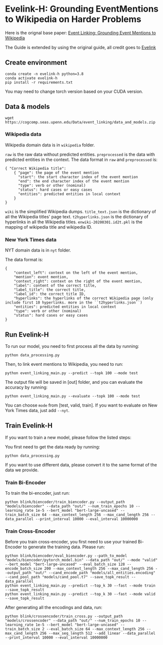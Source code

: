 # Evelink-H: Grounding EventMentions to Wikipedia on Harder Problems

Here is the orignal base paper: [Event Linking: Grounding Event Mentions to Wikipedia](http://cogcomp.org/page/publication_view/996)


The Guide is extended by using the original guide, all credit goes to [Evelink](https://github.com/CogComp/event-linking)

## Create environment

```
conda create -n evelink-h python=3.8
conda activate evelink-h
pip install -r requirements.txt
``` 
You may need to change torch version based on your CUDA version.

## Data & models

```
wget https://cogcomp.seas.upenn.edu/Data/event_linking/data_and_models.zip
```

### Wikipedia data
Wikipedia domain data is in ``wikipedia`` folder.
 
``raw`` is the raw data without predicted entities. 
``preprocessed`` is the data with predicted entities in the context. 
The data format in ``raw`` and ``preprocessed`` is:

    { "Correct Wikipedia title": 
        { "page": the page of the event mention
          "start": the start character index of the event mention
          "end": the end character index of the event mention
          "type": verb or other (nominal)
          "status": hard cases or easy cases
          "entities": predicted entities in local context
        }
    }



``wiki`` is the simplified Wikipedia dumps. 
``title_text.json`` is the dictionary of all the Wikipedia titles' page text. 
``t2hyperlinks.json`` is the dictionary of hyperlinks in all the Wikipedia titles. 
``enwiki-20200301.id2t.pkl`` is the mapping of wikipedia title and wikipedia ID. 

### New York Times data
NYT domain data is in ``nyt`` folder.

The data format is:

    {   
        "context_left": context on the left of the event mention,
		"mention": event mention,
		"context_right": context on the right of the event mention,
		"label": content of the correct title,
		"label_title": the correct title,
		"label_id": the correct title ID,
		"hyperlinks": the hyperlinks of the correct Wikipedia page (only include first 10 hyperlinks. more in the ``t2hyperlinks.json``)
		"entities": predicted entities in local context
        "type": verb or other (nominal)
        "status": hard cases or easy cases
    }

## Run Evelink-H

To run our model, you need to first process all the data by running:
```
python data_processing.py
```
Then, to link event mentions to Wikipedia, you need to run:
```
python event_linking_main.py --predict --topk 100 --mode test
```
The output file will be saved in [out] folder, and you can evaluate the accuracy by running:
```
python event_linking_main.py --evaluate --topk 100 --mode test
```
You can choose ``mode`` from [test, valid, train]. If you want to evaluate on New York Times data, just add ``--nyt``.

## Train Evelink-H
If you want to train a new model, please follow the listed steps:

You first need to get the data ready by running:
```
python data_processing.py
```
If you want to use different data, please convert it to the same format of the data we provide. 

### Train Bi-Encoder
To train the bi-encoder, just run:
```
python blink/biencoder/train_biencoder.py --output_path "models/biencoder" --data_path "out/" --num_train_epochs 10 --learning_rate 1e-5 --bert_model "bert-large-uncased" --train_batch_size 64 --max_context_length 256 --max_cand_length 256 --data_parallel --print_interval 10000 --eval_interval 10000000
```

### Train Cross-Encoder
Before you train cross-encoder, you first need to use your trained Bi-Encoder to generate the training data. Please run:

```
python blink/biencoder/eval_biencoder.py --path_to_model "models/biencoder/pytorch_model.bin" --data_path "out/" --mode "valid" --bert_model "bert-large-uncased" --eval_batch_size 128 --encode_batch_size 200 --max_context_length 256 --max_cand_length 256 --output_path "out/" --cand_encode_path "models/all_entities.encoding" --cand_pool_path "models/cand_pool.t7" --save_topk_result --data_parallel
python event_linking_main.py --predict --top_k 30 --fast --mode train --save_topk_result
python event_linking_main.py --predict --top_k 30 --fast --mode valid --save_topk_result
```

After generating all the encodings and data, run:
```
python blink/crossencoder/train_cross.py --output_path "models/crossencoder" --data_path "out/" --num_train_epochs 10 --learning_rate 1e-5 --bert_model "bert-large-uncased" --train_batch_size 2 --eval_batch_size 64 --max_context_length 256 --max_cand_length 256 --max_seq_length 512 --add_linear --data_parallel --print_interval 10000 --eval_interval 10000000
```
